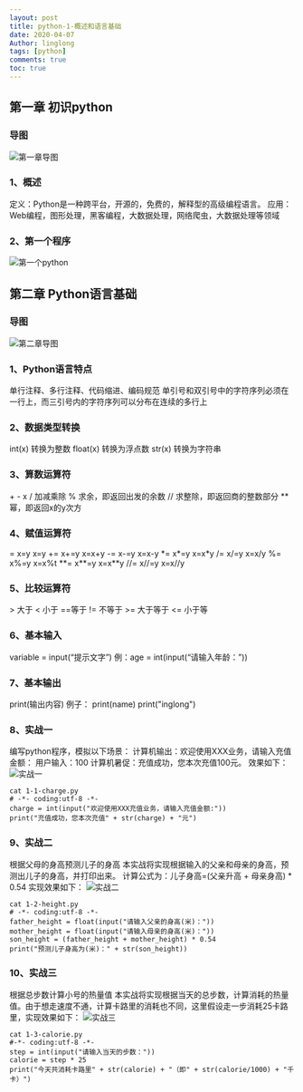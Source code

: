 ```yaml
---
layout: post
title: python-1-概述和语言基础
date: 2020-04-07
Author: linglong
tags: [python]
comments: true
toc: true
---
```


##  第一章  初识python
###  导图
![第一章导图](https://raw.githubusercontent.com/oplogs/oplogs.github.io/master/images/python/python-1-1.png)
###  1、概述   定义：Python是一种跨平台，开源的，免费的，解释型的高级编程语言。   应用：Web编程，图形处理，黑客编程，大数据处理，网络爬虫，大数据处理等领域###  2、第一个程序
![第一个python](https://raw.githubusercontent.com/oplogs/oplogs.github.io/master/images/python/python-1-2.png)

##  第二章	Python语言基础
### 导图
![第二章导图](https://raw.githubusercontent.com/oplogs/oplogs.github.io/master/images/python/python-1-3.png)
###  1、Python语言特点   单行注释、多行注释、代码缩进、编码规范   单引号和双引号中的字符序列必须在一行上，而三引号内的字符序列可以分布在连续的多行上
###  2、数据类型转换   int(x)    转换为整数   float(x)  转换为浮点数   str(x)    转换为字符串###  3、算数运算符   \+ - x /   加减乘除   %   求余，即返回出发的余数   //   求整除，即返回商的整数部分   **   幂，即返回x的y次方###  4、赋值运算符   =    x=y    x=y
   +=    x+=y    x=x+y   -=   x-=y   x=x-y
   \*=     x*=y    x=x*y
   /=   x/=y    x=x/y
   %=     x%=y   x=x%t   \*\*=  x\*\*=y   x=x**y
   //=     x//=y  x=x//y###  5、比较运算符   \>  大于
    <  小于
    ==等于
    !=  不等于
   \>= 大于等于
   <=  小于等###  6、基本输入   variable = input(“提示文字”)     例：age = int(input(“请输入年龄：”))###  7、基本输出   print(输出内容)    例子：
   print(name)
   print("inglong") 
###  8、实战一 编写python程序，模拟以下场景：计算机输出：欢迎使用XXX业务，请输入充值金额：用户输入：100计算机暑促：充值成功，您本次充值100元。效果如下：
![实战一](https://raw.githubusercontent.com/oplogs/oplogs.github.io/master/images/python/python-1-4.png)

    cat 1-1-charge.py 
    # -*- coding:utf-8 -*-
    charge = int(input("欢迎使用XXX充值业务，请输入充值金额:"))
    print("充值成功，您本次充值" + str(charge) + "元")
    ###  9、实战二
根据父母的身高预测儿子的身高
本实战将实现根据输入的父亲和母亲的身高，预测出儿子的身高，并打印出来。计算公式为：儿子身高=(父亲升高 + 母亲身高)  *  0.54 实现效果如下：![实战二](https://raw.githubusercontent.com/oplogs/oplogs.github.io/master/images/python/python-1-5.png)

    cat 1-2-height.py 
    # -*- coding:utf-8 -*-
    father_height = float(input("请输入父亲的身高(米)："))
    mother_height = float(input("请输入母亲的身高(米)："))
    son_height = (father_height + mother_height) * 0.54
    print("预测儿子身高为(米)：" + str(son_height))
###  10、实战三
根据总步数计算小号的热量值
本实战将实现根据当天的总步数，计算消耗的热量值。由于想走速度不通，计算卡路里的消耗也不同，这里假设走一步消耗25卡路里，实现效果如下：![实战三](https://raw.githubusercontent.com/oplogs/oplogs.github.io/master/images/python/python-1-6.png)

    cat 1-3-calorie.py 
    #-*- coding:utf-8 -*-
    step = int(input("请输入当天的步数："))
    calorie = step * 25
    print("今天共消耗卡路里" + str(calorie) + "（即" + str(calorie/1000) + "千卡）")

